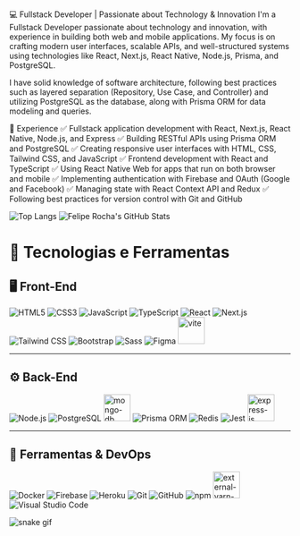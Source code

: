 💻 Fullstack Developer | Passionate about Technology & Innovation
I'm a Fullstack Developer passionate about technology and innovation, with experience in building both web and mobile applications. My focus is on crafting modern user interfaces, scalable APIs, and well-structured systems using technologies like React, Next.js, React Native, Node.js, Prisma, and PostgreSQL.

I have solid knowledge of software architecture, following best practices such as layered separation (Repository, Use Case, and Controller) and utilizing PostgreSQL as the database, along with Prisma ORM for data modeling and queries.

🚀 Experience
✅ Fullstack application development with React, Next.js, React Native, Node.js, and Express
✅ Building RESTful APIs using Prisma ORM and PostgreSQL
✅ Creating responsive user interfaces with HTML, CSS, Tailwind CSS, and JavaScript
✅ Frontend development with React and TypeScript
✅ Using React Native Web for apps that run on both browser and mobile
✅ Implementing authentication with Firebase and OAuth (Google and Facebook)
✅ Managing state with React Context API and Redux
✅ Following best practices for version control with Git and GitHub

![Top Langs](https://github-readme-stats.vercel.app/api/top-langs/?username=duduzinmuller&layout=compact&theme=dark)
![Felipe Rocha's GitHub Stats](https://github-readme-stats.vercel.app/api?username=duduzinmuller&show_icons=true&theme=dark)

# 🚀 Tecnologias e Ferramentas  

## 🖥️ Front-End  
![HTML5](https://img.icons8.com/color/48/html-5--v1.png) ![CSS3](https://img.icons8.com/color/48/css3.png) ![JavaScript](https://img.icons8.com/color/48/javascript--v1.png) ![TypeScript](https://img.icons8.com/fluency/48/typescript--v1.png) ![React](https://img.icons8.com/plasticine/48/react.png) ![Next.js](https://img.icons8.com/fluency/48/nextjs.png) ![Tailwind CSS](https://img.icons8.com/color/48/tailwind_css.png) ![Bootstrap](https://img.icons8.com/color/48/bootstrap--v2.png) ![Sass](https://img.icons8.com/external-tal-revivo-color-tal-revivo/48/external-sass-a-style-sheet-professional-grade-css-extension-language-logo-color-tal-revivo.png) ![Figma](https://img.icons8.com/color/48/figma--v1.png) <img width="48" height="48" src="https://img.icons8.com/fluency/48/vite.png" alt="vite"/>

---  

## ⚙️ Back-End  
![Node.js](https://img.icons8.com/fluency/48/node-js.png) ![PostgreSQL](https://img.icons8.com/color/48/postgreesql.png) <img width="48" height="48" src="https://img.icons8.com/color/48/mongo-db.png" alt="mongo-db"/>
 ![Prisma ORM](https://img.icons8.com/fluency/48/prisma-orm.png) ![Redis](https://img.icons8.com/color/48/redis--v1.png) ![Jest](https://img.icons8.com/external-tal-revivo-color-tal-revivo/48/external-jest-can-collect-code-coverage-information-from-entire-projects-logo-color-tal-revivo.png)  <img width="48" height="48" src="https://img.icons8.com/ios/50/FFFFFF/express-js.png" alt="express-js"/>

---  

## 🔧 Ferramentas & DevOps  
![Docker](https://img.icons8.com/color/48/docker.png) ![Firebase](https://img.icons8.com/color/48/firebase.png) ![Heroku](https://img.icons8.com/color/48/heroku.png) ![Git](https://img.icons8.com/color/48/git.png) ![GitHub](https://img.icons8.com/material-rounded/48/github.png) ![npm](https://img.icons8.com/color/48/npm.png) <img width="48" height="48" src="https://img.icons8.com/external-tal-revivo-color-tal-revivo/48/external-yarn-fast-reliable-and-secure-dependency-management-web-portal-logo-color-tal-revivo.png" alt="external-yarn-fast-reliable-and-secure-dependency-management-web-portal-logo-color-tal-revivo"/> ![Visual Studio Code](https://img.icons8.com/color/48/visual-studio-code-2019.png)  


![snake gif](https://github.com/duduzinmuller/duduzinmuller/blob/output/github-contribution-grid-snake.gif)

